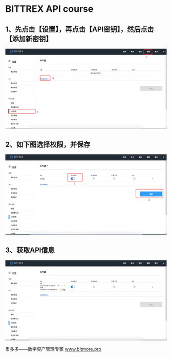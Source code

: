 # BITTREX API course

## 1、先点击【设置】，再点击【API密钥】，然后点击【添加新密钥】

![](.gitbook/assets/bitterx1.png)

## 2、如下图选择权限，并保存

![](.gitbook/assets/bittrex2.png)

## 3、获取API信息

![](.gitbook/assets/bittrex3.png)

币多多——数字资产管理专家   www.bitmore.pro

